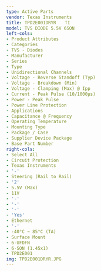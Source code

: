 ```yaml
---
type: Active Parts
vendor: Texas Instruments
title: TPD2E001DRYR　　TI
model: TVS DIODE 5.5V 6SON
left-cols:
- Product Attributes
- Categories
- TVS - Diodes
- Manufacturer
- Series
- Type
- Unidirectional Channels
- Voltage - Reverse Standoff (Typ)
- Voltage - Breakdown (Min)
- Voltage - Clamping (Max) @ Ipp
- Current - Peak Pulse (10/1000µs)
- Power - Peak Pulse
- Power Line Protection
- Applications
- Capacitance @ Frequency
- Operating Temperature
- Mounting Type
- Package / Case
- Supplier Device Package
- Base Part Number
right-cols:
- Select All
- Circuit Protection
- Texas Instruments
- '-'
- Steering (Rail to Rail)
- '2'
- 5.5V (Max)
- 11V
- '-'
- '-'
- '-'
- 'Yes'
- Ethernet
- '-'
- -40°C ~ 85°C (TA)
- Surface Mount
- 6-UFDFN
- 6-SON (1.45x1)
- TPD2E001
img: TPD2E001DRYR.JPG
---
```


